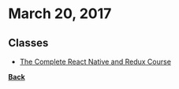 # March 20, 2017

## Classes

- [The Complete React Native and Redux Course](https://www.udemy.com/the-complete-react-native-and-redux-course/)


[__Back__](../README.md)
